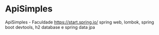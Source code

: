 # ApiSimples
ApiSimples - Faculdade
https://start.spring.io/
spring web, lombok, spring boot devtools, h2 database e spring data jpa
